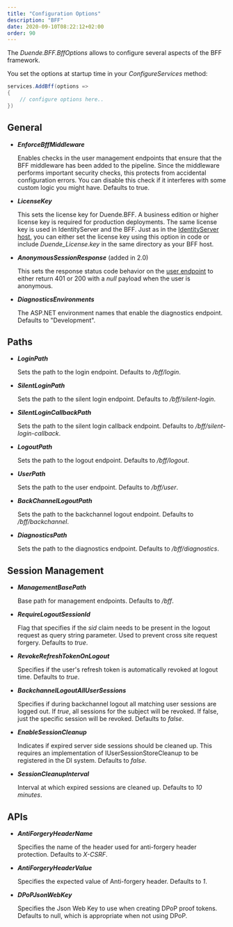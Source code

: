 ```yaml
---
title: "Configuration Options"
description: "BFF"
date: 2020-09-10T08:22:12+02:00
order: 90
---
```


The *Duende.BFF.BffOptions* allows to configure several aspects of the BFF framework.

You set the options at startup time in your *ConfigureServices* method:

```cs
services.AddBff(options =>
{
    // configure options here..
})
```

## General

* ***EnforceBffMiddleware***

    Enables checks in the user management endpoints that ensure that the BFF middleware has been added to the pipeline. Since the middleware performs important security checks, this protects from accidental configuration errors. You can disable this check if it interferes with some custom logic you might have. Defaults to true.

* ***LicenseKey***

    This sets the license key for Duende.BFF. A business edition or higher license key is required for production deployments. The same license key is used in IdentityServer and the BFF. Just as in the [IdentityServer host](/identityserver/v6/fundamentals/license_key), you can either set the license key using this option in code or include *Duende_License.key* in the same directory as your BFF host.

* ***AnonymousSessionResponse*** (added in 2.0)

    This sets the response status code behavior on the [user endpoint](/identityserver/v6/bff/session/management/user) to either return 401 or 200 with a *null* payload when the user is anonymous.

* ***DiagnosticsEnvironments***
 
    The ASP.NET environment names that enable the diagnostics endpoint. Defaults to "Development".

## Paths

* ***LoginPath***

    Sets the path to the login endpoint. Defaults to */bff/login*.

* ***SilentLoginPath***

    Sets the path to the silent login endpoint. Defaults to */bff/silent-login*.

* ***SilentLoginCallbackPath***

    Sets the path to the silent login callback endpoint. Defaults to */bff/silent-login-callback*.

* ***LogoutPath***

    Sets the path to the logout endpoint. Defaults to */bff/logout*.

* ***UserPath***

    Sets the path to the user endpoint. Defaults to */bff/user*.

* ***BackChannelLogoutPath***

    Sets the path to the backchannel logout endpoint. Defaults to */bff/backchannel*.

* ***DiagnosticsPath***

    Sets the path to the diagnostics endpoint. Defaults to */bff/diagnostics*.

## Session Management

* ***ManagementBasePath***

    Base path for management endpoints. Defaults to */bff*.

* ***RequireLogoutSessionId***

    Flag that specifies if the *sid* claim needs to be present in the logout request as query string parameter.
    Used to prevent cross site request forgery.
    Defaults to *true*.

* ***RevokeRefreshTokenOnLogout***

    Specifies if the user's refresh token is automatically revoked at logout time.
    Defaults to *true*.

* ***BackchannelLogoutAllUserSessions***

    Specifies if during backchannel logout all matching user sessions are logged out.
    If *true*, all sessions for the subject will be revoked. If false, just the specific session will be revoked.
    Defaults to *false*.

* ***EnableSessionCleanup***

    Indicates if expired server side sessions should be cleaned up.
    This requires an implementation of IUserSessionStoreCleanup to be registered in the DI system.
    Defaults to *false*.

* ***SessionCleanupInterval***

    Interval at which expired sessions are cleaned up.
    Defaults to *10 minutes*.


## APIs

* ***AntiForgeryHeaderName***

    Specifies the name of the header used for anti-forgery header protection.
    Defaults to *X-CSRF*.

* ***AntiForgeryHeaderValue***

    Specifies the expected value of Anti-forgery header.
    Defaults to *1*.

* ***DPoPJsonWebKey***

    Specifies the Json Web Key to use when creating DPoP proof tokens. 
    Defaults to null, which is appropriate when not using DPoP.